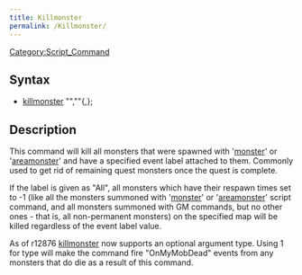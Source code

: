 ```yaml
---
title: Killmonster
permalink: /Killmonster/
---
```


[Category:Script_Command](/Category:Script_Command "wikilink")

Syntax
------

-   [killmonster](/killmonster "wikilink") "<map name>","<event label>"{,<type>};

Description
-----------

This command will kill all monsters that were spawned with '[monster](/monster "wikilink")' or '[areamonster](/areamonster "wikilink")' and have a specified event label attached to them. Commonly used to get rid of remaining quest monsters once the quest is complete.

If the label is given as "All", all monsters which have their respawn times set to -1 (like all the monsters summoned with '[monster](/monster "wikilink")' or '[areamonster](/areamonster "wikilink")' script command, and all monsters summoned with GM commands, but no other ones - that is, all non-permanent monsters) on the specified map will be killed regardless of the event label value.

As of r12876 [killmonster](/killmonster "wikilink") now supports an optional argument type. Using 1 for type will make the command fire "OnMyMobDead" events from any monsters that do die as a result of this command.